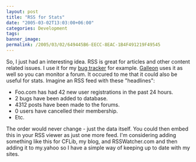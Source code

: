 ```yaml
---
layout: post
title: "RSS for Stats"
date: "2005-03-02T13:03:00+06:00"
categories: Development 
tags: 
banner_image: 
permalink: /2005/03/02/649445B6-EECC-8EAC-1B4F491219F49545
---
```


So, I just had an interesting idea. RSS is great for articles and other content related issues. I use it for my <a href="http://www.camdenfamily.com/morpheus/downloads/bugtracker.zip">bug tracker</a> for example. <a href="http://ray.camdenfamily.com/forums">Galleon</a> uses it as well so you can monitor a forum. It occured to me that it could also be useful for stats. Imagine an RSS feed with these "headlines":

<ul>
<li>Foo.com has had 42 new user registrations in the past 24 hours.
<li>2 bugs have been added to database.
<li>4312 posts have been made to the forums.
<li>0 users have cancelled their membership.
<li>Etc.
</ul>

The order would never change - just the data itself. You could then embed this in your RSS viewer as just one more feed. I'm considering adding something like this for CFLib, my blog, and RSSWatcher.com and then adding it to my.yahoo so I have a simple way of keeping up to date with my sites.